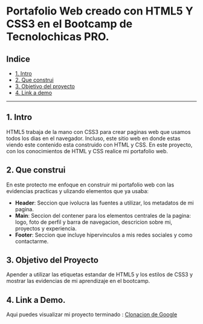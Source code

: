 # Portafolio Web creado con HTML5 Y CSS3 en el Bootcamp de Tecnolochicas PRO. 
## **Indice** 
* [1. Intro](#)
* [2. Que construi](#)
* [3. Objetivo del proyecto](#)
* [4. Link a demo](#)
****
## 1. Intro 
HTML5 trabaja de la mano con CSS3 para crear paginas web que usamos todos los dias en el navegador. Incluso, este sitio web en donde estas viendo este contenido esta construido con HTML y CSS. En este proyecto, con los conocimientos de HTML y CSS realice mi portafolio web. 

## 2. Que construi 
En este protecto me enfoque en construir mi portafolio web con las evidencias practicas y ulizando elementos que ya usaba:
* **Header**: Seccion que ivolucra  las fuentes a utilizar, los metadatos de mi pagina. 
* **Main**: Seccion del contener para los elementos centrales de la pagina: logo, foto de perfil y barra de navegacion, descricion sobre mi, proyectos y experiencia. 
* **Footer**: Seccion que incluye hipervinculos a mis redes sociales y como contactarme. 

## 3. Objetivo del Proyecto
Apender a utilizar las etiquetas estandar de HTML5 y los estilos de CSS3 y mostrar las evidencias de mi aprendizaje en el bootcamp. 

## 4. Link a Demo. 
Aqui puedes visualizar mi proyecto terminado : [Clonacion de Google](https://clonaciongooglebydea.netlify.app/)
